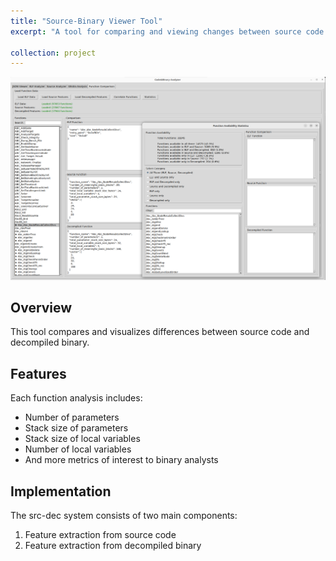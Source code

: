 ```yaml
---
title: "Source-Binary Viewer Tool"
excerpt: "A tool for comparing and viewing changes between source code and decompiled binary <br/><img src='/images/src-bin-viewer.png'>"

collection: project
---
```


![Source-Binary Viewer Tool](/images/src-bin-viewer.png)

## Overview

This tool compares and visualizes differences between source code and decompiled binary. 

## Features

Each function analysis includes:

- Number of parameters
- Stack size of parameters
- Stack size of local variables
- Number of local variables
- And more metrics of interest to binary analysts

## Implementation

The src-dec system consists of two main components:
1. Feature extraction from source code
2. Feature extraction from decompiled binary